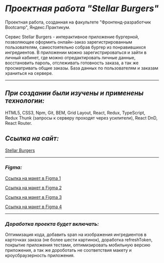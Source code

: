 # **_Проектная работа "Stellar Burgers"_**

Проектная работа, созданная на факультете "Фронтенд-разработчик Bootcamp", Яндекс.Практикум.

Сервис Stellar Burgers - интерактивное приложение бургерной, позволяющее оформить онлайн-заказ зарегистрированным пользователям, самостоятельно собрав бургер из понравившихся ингредиентов. В приложении можно зарегистрироваться и зайти в личный кабинет, где можно отредактировать личные данные, восстановить пароль, отслеживать готовность заказа, а так же просматривать общие заказы. База данных по пользователям и заказам храниться на сервере.

____

## **_При создании были изучены и применены технологии:_**



HTML5,
CSS3,
Npm,
Git,
BEM,
Grid Layout,
React,
Redux,
TypeScript,
Redux Thunk (запросы к серверу проходят через усилители),
React DnD,
React Router.

## **_Ссылка на сайт:_**

[Stellar Burgers](https://tron198.github.io/react-burger)

____

### **_Figma:_**
[Ссылка на макет в Figma 1](https://www.figma.com/file/tLatiSwpQmOsE3nSReMmqN/React_Bootcamp_Проектные-задачи_external_link?node-id=702%3A33)

[Ссылка на макет в Figma 2](https://www.figma.com/file/tLatiSwpQmOsE3nSReMmqN/React_Bootcamp_Проектные-задачи_external_link?node-id=2973%3A2263)

[Ссылка на макет в Figma 3](https://www.figma.com/file/tLatiSwpQmOsE3nSReMmqN/React_Bootcamp_Проектные-задачи_external_link?node-id=6291%3A3417)

[Ссылка на макет в Figma 4](https://www.figma.com/file/tLatiSwpQmOsE3nSReMmqN/React_Bootcamp_Проектные-задачи_external_link?node-id=16791%3A2880)
___



### **_Доработка проекта будет включать:_**

Оптимизация кода,
добавить span на изображения ингредиентов в карточках заказа (не более шести картинок),
доработка refreshToken,
покрытие приложения тестами,
оптимизировать мобильную версию приложения, а так же дороботать не соответствия макету и кроусбраузерность приложения.



